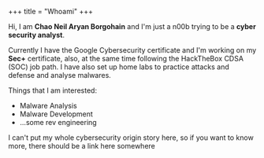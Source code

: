 +++
title = "Whoami"
+++

Hi, I am **Chao Neil Aryan Borgohain** and I'm just a n00b trying to be a **cyber security analyst**.

Currently I have the Google Cybersecurity certificate and I'm working on my **Sec+** certificate, also, at the same time following the HackTheBox CDSA (SOC) job path. I have also set up home labs to practice attacks and defense and analyse malwares.

Things that I am interested: 

* Malware Analysis
* Malware Development
* ...some rev engineering


I can't put my whole cybersecurity origin story here, so if you want to know more, there should be a link here somewhere
